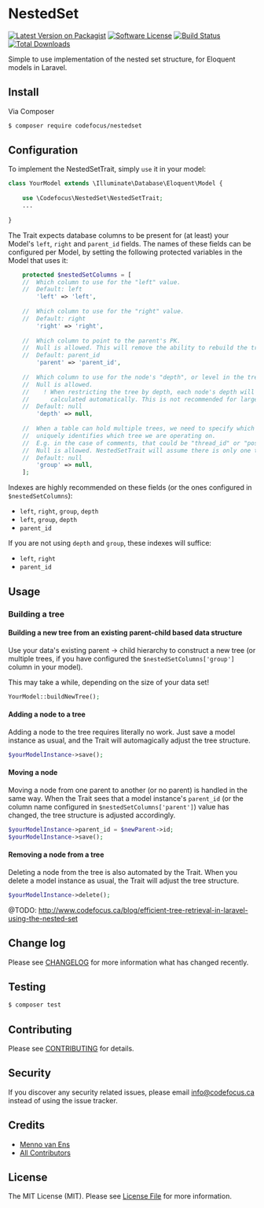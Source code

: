 # NestedSet

[![Latest Version on Packagist][ico-version]][link-packagist]
[![Software License][ico-license]](LICENSE.md)
[![Build Status][ico-travis]][link-travis]
[![Total Downloads][ico-downloads]][link-downloads]

Simple to use implementation of the nested set structure, for Eloquent models in Laravel.


## Install

Via Composer

``` bash
$ composer require codefocus/nestedset
```

## Configuration

To implement the NestedSetTrait, simply `use` it in your model:

``` php
class YourModel extends \Illuminate\Database\Eloquent\Model {
    
    use \Codefocus\NestedSet\NestedSetTrait;
    ...
    
}
```

The Trait expects database columns to be present for (at least) your Model's `left`, `right` and `parent_id` fields.
The names of these fields can be configured per Model,
by setting the following protected variables in the Model that uses it:
 
``` php
    protected $nestedSetColumns = [
    //  Which column to use for the "left" value.
    //	Default: left
        'left' => 'left',
        
    //  Which column to use for the "right" value.
    //	Default: right
        'right' => 'right',
        
    //  Which column to point to the parent's PK.
    //  Null is allowed. This will remove the ability to rebuild the tree.
    //	Default: parent_id
        'parent' => 'parent_id',
        
    //  Which column to use for the node's "depth", or level in the tree.
    //  Null is allowed.
    //    ! When restricting the tree by depth, each node's depth will be
    //      calculated automatically. This is not recommended for large trees.
    //	Default: null
        'depth' => null,
        
    //  When a table can hold multiple trees, we need to specify which field
    //  uniquely identifies which tree we are operating on.
    //  E.g. in the case of comments, that could be "thread_id" or "post_id".
    //  Null is allowed. NestedSetTrait will assume there is only one tree.
    //	Default: null
        'group' => null,
    ];
```

Indexes are highly recommended on these fields (or the ones configured in `$nestedSetColumns`):

- `left`, `right`, `group`, `depth`
- `left`, `group`, `depth`
- `parent_id`

If you are not using `depth` and `group`, these indexes will suffice:

- `left`, `right`
- `parent_id`


## Usage


### Building a tree

#### Building a new tree from an existing parent-child based data structure

Use your data's existing parent &rarr; child hierarchy to construct a new tree
(or multiple trees, if you have configured the `$nestedSetColumns['group']` column in your model).

This may take a while, depending on the size of your data set!

``` php
YourModel::buildNewTree();
```

#### Adding a node to a tree

Adding a node to the tree requires literally no work.
Just save a model instance as usual, and the Trait will automagically adjust the tree structure.

``` php
$yourModelInstance->save();
```

#### Moving a node

Moving a node from one parent to another (or no parent) is handled in the same way.
When the Trait sees that a model instance's `parent_id` (or the column name configured in `$nestedSetColumns['parent']`) value has changed, the tree structure is adjusted accordingly.

``` php
$yourModelInstance->parent_id = $newParent->id;
$yourModelInstance->save();
```

#### Removing a node from a tree

Deleting a node from the tree is also automated by the Trait.
When you delete a model instance as usual, the Trait will adjust the tree structure.

``` php
$yourModelInstance->delete();
```





@TODO: http://www.codefocus.ca/blog/efficient-tree-retrieval-in-laravel-using-the-nested-set


## Change log

Please see [CHANGELOG](CHANGELOG.md) for more information what has changed recently.

## Testing

``` bash
$ composer test
```

## Contributing

Please see [CONTRIBUTING](CONTRIBUTING.md) for details.

## Security

If you discover any security related issues, please email info@codefocus.ca instead of using the issue tracker.

## Credits

- [Menno van Ens][link-author]
- [All Contributors][link-contributors]

## License

The MIT License (MIT). Please see [License File](LICENSE.md) for more information.

[ico-version]: https://img.shields.io/packagist/v/codefocus/nestedset.svg?style=flat-square
[ico-license]: https://img.shields.io/badge/license-MIT-brightgreen.svg?style=flat-square
[ico-travis]: https://img.shields.io/travis/codefocus/nestedset/master.svg?style=flat-square
[ico-downloads]: https://img.shields.io/packagist/dt/codefocus/nestedset.svg?style=flat-square

[link-packagist]: https://packagist.org/packages/codefocus/nestedset
[link-travis]: https://travis-ci.org/codefocus/nestedset
[link-downloads]: https://packagist.org/packages/codefocus/nestedset
[link-author]: https://github.com/codefocus
[link-contributors]: ../../contributors
